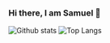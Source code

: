 ### Hi there, I am Samuel 👋

![Github stats](https://github-readme-stats.vercel.app/api?username=samuel22gj&count_private=true&show_icons=true)
![Top Langs](https://github-readme-stats.vercel.app/api/top-langs/?username=samuel22gj&layout=compact&langs_count=8)

<!--
**samuel22gj/samuel22gj** is a ✨ _special_ ✨ repository because its `README.md` (this file) appears on your GitHub profile.

Here are some ideas to get you started:

- 🔭 I’m currently working on ...
- 🌱 I’m currently learning ...
- 👯 I’m looking to collaborate on ...
- 🤔 I’m looking for help with ...
- 💬 Ask me about ...
- 📫 How to reach me: ...
- 😄 Pronouns: ...
- ⚡ Fun fact: ...
-->
